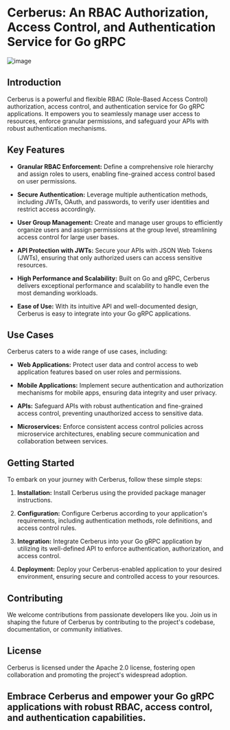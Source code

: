 # Cerberus: An RBAC Authorization, Access Control, and Authentication Service for Go gRPC

![image](https://github.com/alexbro4u/Cerberus/assets/91609830/aefd4ef0-548f-40b2-8cfa-a882fcafdad4)


## Introduction

Cerberus is a powerful and flexible RBAC (Role-Based Access Control) authorization, access control, and authentication service for Go gRPC applications. It empowers you to seamlessly manage user access to resources, enforce granular permissions, and safeguard your APIs with robust authentication mechanisms.

## Key Features

* **Granular RBAC Enforcement:** Define a comprehensive role hierarchy and assign roles to users, enabling fine-grained access control based on user permissions.

* **Secure Authentication:** Leverage multiple authentication methods, including JWTs, OAuth, and passwords, to verify user identities and restrict access accordingly.

* **User Group Management:** Create and manage user groups to efficiently organize users and assign permissions at the group level, streamlining access control for large user bases.

* **API Protection with JWTs:** Secure your APIs with JSON Web Tokens (JWTs), ensuring that only authorized users can access sensitive resources.

* **High Performance and Scalability:** Built on Go and gRPC, Cerberus delivers exceptional performance and scalability to handle even the most demanding workloads.

* **Ease of Use:** With its intuitive API and well-documented design, Cerberus is easy to integrate into your Go gRPC applications.

## Use Cases

Cerberus caters to a wide range of use cases, including:

* **Web Applications:** Protect user data and control access to web application features based on user roles and permissions.

* **Mobile Applications:** Implement secure authentication and authorization mechanisms for mobile apps, ensuring data integrity and user privacy.

* **APIs:** Safeguard APIs with robust authentication and fine-grained access control, preventing unauthorized access to sensitive data.

* **Microservices:** Enforce consistent access control policies across microservice architectures, enabling secure communication and collaboration between services.

## Getting Started

To embark on your journey with Cerberus, follow these simple steps:

1. **Installation:** Install Cerberus using the provided package manager instructions.

2. **Configuration:** Configure Cerberus according to your application's requirements, including authentication methods, role definitions, and access control rules.

3. **Integration:** Integrate Cerberus into your Go gRPC application by utilizing its well-defined API to enforce authentication, authorization, and access control.

4. **Deployment:** Deploy your Cerberus-enabled application to your desired environment, ensuring secure and controlled access to your resources.


## Contributing

We welcome contributions from passionate developers like you. Join us in shaping the future of Cerberus by contributing to the project's codebase, documentation, or community initiatives.

## License

Cerberus is licensed under the Apache 2.0 license, fostering open collaboration and promoting the project's widespread adoption.

## Embrace Cerberus and empower your Go gRPC applications with robust RBAC, access control, and authentication capabilities.
